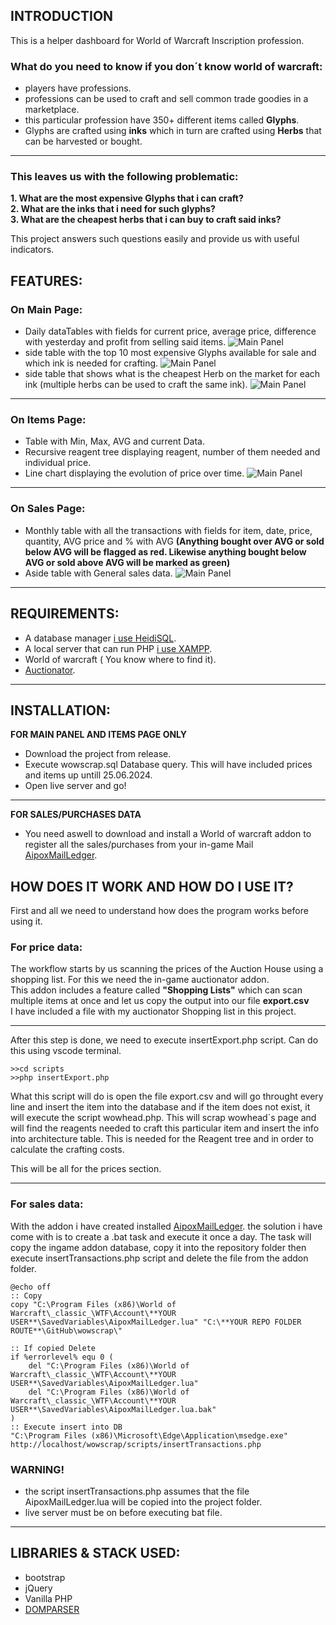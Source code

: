 ## INTRODUCTION

This is a helper dashboard for World of Warcraft Inscription profession. 

### What do you need to know if you don´t know world of warcraft:
* players have professions.
* professions can be used to craft and sell common trade goodies in a marketplace.
* this particular profession have 350+ different items  called **Glyphs**.
* Glyphs are crafted using **inks** which in turn are crafted using **Herbs** that can be harvested or bought.

___

### This leaves us with the following problematic:

**1. What are the most expensive Glyphs that i can craft?**  
**2. What are the inks that i need for such glyphs?**  
**3. What are the cheapest herbs that i can buy to craft said inks?**  

This project answers such questions easily and provide us with useful indicators.

## FEATURES:

### On Main Page:
* Daily dataTables with fields for current price, average price, difference with yesterday and profit from selling said items.
![Main Panel](assets/screenshots/mainTable.png)
* side table with the top 10 most expensive Glyphs available for sale and which ink is needed for crafting.
![Main Panel](assets/screenshots/top10.png)
* side table that shows what is the cheapest Herb on the market for each ink (multiple herbs can be used to craft the same ink).
![Main Panel](assets/screenshots/inkHerbs.png)
___

### On Items Page:
* Table with Min, Max, AVG and current Data.
* Recursive reagent tree displaying reagent, number of them  needed and individual price.
* Line chart displaying the evolution of price over time.
 ![Main Panel](assets/screenshots/itemsPage.png)
___

### On Sales Page:
* Monthly table with all the transactions with fields for item, date, price, quantity, AVG price and % with AVG **(Anything bought over AVG or sold below AVG will be flagged as red. Likewise anything bought below AVG or sold above AVG will be marked as green)**
* Aside table with General sales data.
![Main Panel](assets/screenshots/salesPage.png)
___

## REQUIREMENTS:
* A database manager [i use HeidiSQL](https://www.heidisql.com/download.php).
* A local server that can run PHP [i use XAMPP](https://www.apachefriends.org/es/index.html).
* World of warcraft ( You know where to find it).
* [Auctionator](https://www.curseforge.com/wow/addons/auctionator).
___
## INSTALLATION:
 **FOR MAIN PANEL AND ITEMS PAGE ONLY**
* Download the project  from release.
* Execute wowscrap.sql Database query. This will have included prices and items up untill 25.06.2024.
* Open live server and go!
___
**FOR SALES/PURCHASES DATA**
* You need aswell to download and install a World of warcraft addon to register all the sales/purchases from your in-game Mail  [AipoxMailLedger](https://github.com/Aperezortega/wowMailLedger).

## HOW DOES IT WORK AND HOW DO I USE IT?

First and all we need to understand how does the program works before using it.

### For price data:
The workflow starts by us scanning the prices of the  Auction House using a shopping list. For this we need the in-game auctionator addon.  
This addon includes a feature called **"Shopping Lists"** which can scan multiple items at once and let us copy the output into our file **export.csv**  
I have included a file with my auctionator Shopping list in this project.
___

After this step is done, we need to execute insertExport.php script. Can do this using vscode terminal.
~~~~~
>>cd scripts
>>php insertExport.php
~~~~~

What this script will do is open the file export.csv and will go throught every line and insert the item into the database and if the item does not exist, it will execute the script wowhead.php.  This will scrap wowhead´s page and will find the reagents needed to craft this particular item and insert the info into architecture table. This is needed for the Reagent tree and in order to calculate the crafting costs.

This will be all for the prices section.
___

### For sales data:
With the addon i have created installed [AipoxMailLedger](https://github.com/Aperezortega/wowMailLedger). the solution i have come with is to create a .bat task and execute it once a day. The task will copy the ingame addon database, copy it into the repository folder then execute insertTransactions.php script and delete the file from the addon folder.

~~~~
@echo off
:: Copy
copy "C:\Program Files (x86)\World of Warcraft\_classic_\WTF\Account\**YOUR USER**\SavedVariables\AipoxMailLedger.lua" "C:\**YOUR REPO FOLDER ROUTE**\GitHub\wowscrap\"

:: If copied Delete
if %errorlevel% equ 0 (
    del "C:\Program Files (x86)\World of Warcraft\_classic_\WTF\Account\**YOUR USER**\SavedVariables\AipoxMailLedger.lua"
    del "C:\Program Files (x86)\World of Warcraft\_classic_\WTF\Account\**YOUR USER**\SavedVariables\AipoxMailLedger.lua.bak"
)
:: Execute insert into DB
"C:\Program Files (x86)\Microsoft\Edge\Application\msedge.exe" http://localhost/wowscrap/scripts/insertTransactions.php

~~~~

### WARNING! 
* the script insertTransactions.php assumes that the  file AipoxMailLedger.lua will be copied into the project folder. 
* live server must be on before executing bat file.
___

## LIBRARIES & STACK USED:
* bootstrap
* jQuery
* Vanilla PHP
* [DOMPARSER](https://simplehtmldom.sourceforge.io/docs/1.9/index.html)
